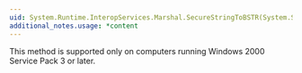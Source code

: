 ```yaml
---
uid: System.Runtime.InteropServices.Marshal.SecureStringToBSTR(System.Security.SecureString)
additional_notes.usage: *content
---
```


<p>This method is supported only on computers running Windows 2000 Service Pack 3 or later.</p>


